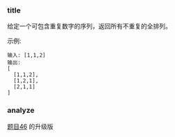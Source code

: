 ### title

给定一个可包含重复数字的序列，返回所有不重复的全排列。

示例:

```
输入: [1,1,2]
输出:
[
  [1,1,2],
  [1,2,1],
  [2,1,1]
]
```

### analyze

[题目46](https://github.com/MuYunyun/blog/blob/master/LeetCode/46.全排列/README.md) 的升级版
